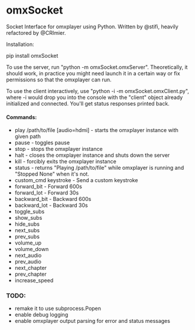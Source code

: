 omxSocket
=======================

Socket Interface for omxplayer using Python. Written by @stifi, heavily refactored by @CRImier. 

Installation:

pip install omxSocket

To use the server, run  "python -m omxSocket.omxServer". Theoretically, it should work, in practice you might need launch it in a certain way or fix permissions so that the omxplayer can run.

To use the client interactively, use "python -i -m omxSocket.omxClient.py", where -i would drop you into the console with the "client" object already initialized and connected. You'll get status responses printed back.

#### Commands:
* play /path/to/file [audio=hdmi] - starts the omxplayer instance with given path 
* pause - toggles pause
* stop - stops the omxplayer instance
* halt - closes the omxplayer instance and shuts down the server
* kill - forcibly exits the omxplayer instance
* status - returns "Playing /path/to/file" while omxplayer is running and "Stopped None" when it's not.
* custom_cmd keystroke - Send a custom keystroke 
* forward_bit - Forward 600s
* forward_lot - Forward 30s
* backward_bit - Backward 600s
* backward_lot - Backward 30s 
* toggle_subs
* show_subs
* hide_subs
* next_subs
* prev_subs
* volume_up
* volume_down
* next_audio
* prev_audio
* next_chapter
* prev_chapter
* increase_speed

### TODO:
* remake it to use subprocess.Popen
* enable debug logging
* enable omxplayer output parsing for error and status messages
